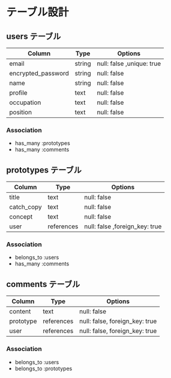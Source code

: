 
# テーブル設計

## users テーブル

| Column             | Type   | Options                   |
| ------------------ | ------ | --------------------------|
| email              | string | null: false ,unique: true |
| encrypted_password | string | null: false               |
| name               | string | null: false               |
| profile            |  text  | null: false               |
| occupation         |  text  | null: false               |
| position           |  text  | null: false               |



### Association

- has_many :prototypes
- has_many :comments



## prototypes テーブル

| Column             |   Type   | Options                         |
| ------------------ |  ------  | --------------------------------|
| title              |   text   | null: false                     |
| catch_copy         |   text   | null: false                     |
| concept            |   text   | null: false                     |
| user               |references| null: false ,foreign_key: true  |


### Association

- belongs_to :users
- has_many :comments



## comments テーブル

|   Column  |    Type    | Options                        |
| --------- | ---------- | ------------------------------ |
| content   |    text    | null: false                    |
| prototype | references | null: false, foreign_key: true |
| user      | references | null: false, foreign_key: true |


### Association

- belongs_to :users
- belongs_to :prototypes

